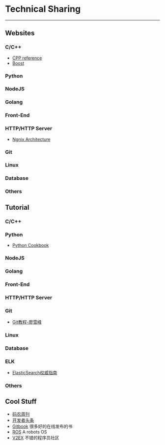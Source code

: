 # Technical Sharing
---------------------------

## Websites
### C/C++
* [CPP reference](http://en.cppreference.com/w/cpp)
* [Boost](http://www.boost.org/)


### Python

### NodeJS

### Golang

### Front-End

### HTTP/HTTP Server
* [Ngnix Architecture](http://www.aosabook.org/en/nginx.html)

### Git

### Linux

### Database

### Others


## Tutorial
### C/C++

### Python
* [Python Cookbook](http://python3-cookbook.readthedocs.io/zh_CN/latest/index.html)

### NodeJS

### Golang

### Front-End

### HTTP/HTTP Server

### Git
* [Git教程-廖雪峰](http://www.liaoxuefeng.com/wiki/0013739516305929606dd18361248578c67b8067c8c017b000)

### Linux

### Database

### ELK
* [ElasticSearch权威指南](http://www.learnes.net/getting_started/installing_es.html)

### Others

## Cool Stuff
* [码农周刊](http://weekly.manong.io/)
* [开发者头条](http://toutiao.io/)
* [Gitbook](http://www.gitbook.com/) 很多好的在线发布的书
* [ROS](http://www.ros.org/) A robots OS
* [V2EX](https://www.v2ex.com) 不错的程序员社区
